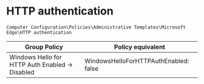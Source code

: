 # HTTP authentication

`Computer Configuration\Policies\Administrative Templates\Microsoft Edge\HTTP authentication`

| Group Policy                                    | Policy equivalent                      |
|-------------------------------------------------|----------------------------------------|
| Windows Hello for HTTP Auth Enabled -> Disabled | WindowsHelloForHTTPAuthEnabled: false  |